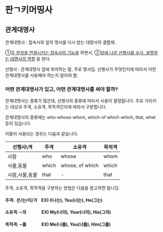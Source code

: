 # 판ㄱ키머띵사

### 

## 관계대명사

관계대명사 : 접속사와 앞의 명사를 다시 받는 대명사의 결합체.

①<u>두 문장을 연결시키는 접속사의 기능을</u> 하면서, ②<u>앞에 나온 선행사를 수식, 설명하는 대명사의 역할</u> 을 한다. 

선행사 : 관계대명사 앞에 위치하는 말, 주로 명사임. 선행사가 무엇인지에 따라서 어떤 관계대명사를 사용해야 하는지 알아햐 함.

 

### 어떤 관계대명사가 있고, 어떤 관계대명사를 써야 할까?

관계대명사는 종류가 많은데, 선행사의 종류에 따라서 사용이 결정됩니다. 주로 가리키는 대상과 주격, 소유격, 목적격인지에 따라서 구분합니다.

관계대명사의 종류에는 who-whose-whom, which-of which-which, that, what 등이 있습니다. 

이들이 사용되는 경우는 다음과 같습니다.

| 선행사\격    | 주격    | 소유격             | 목적격   |
| -------- | ----- | --------------- | ----- |
| 사람       | who   | whose           | whom  |
| 사물,동물    | which | whose, of which | which |
| 사람,사물,동물 | that  | -               | that  |



주격, 소유격, 목적격을 구분하는 방법은 다음을 참고하면 됩니당.

#### 주격:  은/는/이/가    EX) I(나는), You(너는), He(그는)

#### 소유격: ~의               EX) My(나의), Your(너의), His(그의)

#### 목적격: ~를               EX) Me(나를), You(너를), Him(그를)




